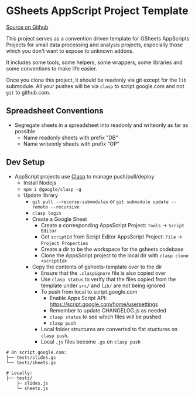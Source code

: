 # GSheets AppScript Project Template

[Source on Github](https://github.com/kaiwren/gsheets-template)

This project serves as a convention driven template for GSheets AppScripts Projects for small data processing and analysis projects, especially those which you don't want to expose to unknown addons.

It includes some tools, some helpers, some wrappers, some libraries and some conventions to make life easier.

Once you clone this project, it should be readonly via git except for the `lib` submodule.  All your pushes will be via `clasp` to script.google.com and not `git` to github.com.

## Spreadsheet Conventions

* Segregate sheets in a spreadsheet into readonly and writeonly as far as possible 
  * Name readonly sheets with prefix "DB"
  * Name writeonly sheets with prefix "OP"

## Dev Setup

* AppScript projects use [Clasp](https://codelabs.developers.google.com/codelabs/clasp/#0) to manage push/pull/deploy
  * Install Nodejs
  * `npm i @google/clasp -g `
  * Update library
    * `git pull --recurse-submodules` or `git submodule update --remote --recursive`
    * `clasp login`
    * Create a Google Sheet
      * Create a corresponding AppsScript Project: `Tools` -> `Script Editor`
      * Get `scriptId` from Script Editor AppsScript Project: `File` -> `Project Properties` 
      * Create a dir to be the workspace for the gsheets codebase
      * Clone the AppsScript project to the local dir with `clasp clone <scriptId>`
    * Copy the contents of gsheets-template over to the dir
      * Ensure that the `.claspignore` file is also copied over
      * Use `clasp status` to verify that the files copied from the template under `src/` and `lib/` are not being ignored
      * To push from local to script.google.com
        * Enable Apps Script API: https://script.google.com/home/usersettings
        * Remember to update CHANGELOG.js as needed
        * `clasp status` to see which files will be pushed
        * `clasp push`
      * Local folder structures are converted to flat stuctures on `clasp push`.
      * Local `.js` files become `.gs` on `clasp push`

```
# On script.google.com:
├── tests/slides.gs
└── tests/sheets.gs

# Locally:
├── tests/
    ├─ slides.js
    └─ sheets.js
```
